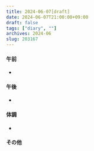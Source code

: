 ```yaml
---
title: 2024-06-07[draft]
date: 2024-06-07T21:00:00+09:00
draft: false
tags: ["diary", ""]
archives: 2024-06
slug: 203167
---
```

#### 午前
- 
#### 午後
- 
#### 体調
- 
#### その他